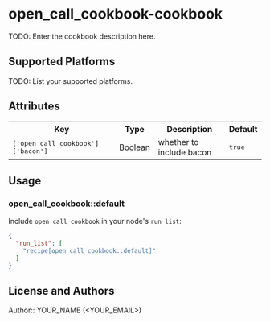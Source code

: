 # open_call_cookbook-cookbook

TODO: Enter the cookbook description here.

## Supported Platforms

TODO: List your supported platforms.

## Attributes

<table>
  <tr>
    <th>Key</th>
    <th>Type</th>
    <th>Description</th>
    <th>Default</th>
  </tr>
  <tr>
    <td><tt>['open_call_cookbook']['bacon']</tt></td>
    <td>Boolean</td>
    <td>whether to include bacon</td>
    <td><tt>true</tt></td>
  </tr>
</table>

## Usage

### open_call_cookbook::default

Include `open_call_cookbook` in your node's `run_list`:

```json
{
  "run_list": [
    "recipe[open_call_cookbook::default]"
  ]
}
```

## License and Authors

Author:: YOUR_NAME (<YOUR_EMAIL>)
